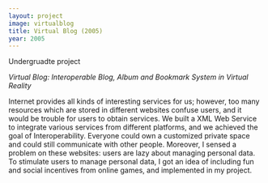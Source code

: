 ```yaml
---
layout: project
image: virtualblog
title: Virtual Blog (2005)
year: 2005
---
```


<div class="metadata">Undergruadte project</div>

*Virtual Blog: Interoperable Blog, Album and Bookmark System in Virtual Reality*

Internet provides all kinds of interesting services for us; however, too many resources which are stored in different websites confuse users, and it would be trouble for users to obtain services. We built a XML Web Service to integrate various services from different platforms, and we achieved the goal of Interoperability. Everyone could own a customized private space and could still communicate with other people. Moreover, I sensed a problem on these websites: users are lazy about managing personal data. To stimulate users to manage personal data, I got an idea of including fun and social incentives from online games, and implemented in my project.
